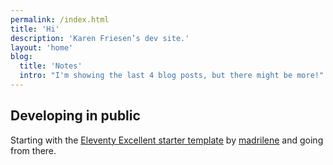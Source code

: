 ```yaml
---
permalink: /index.html
title: 'Hi'
description: 'Karen Friesen’s dev site.'
layout: 'home'
blog:
  title: 'Notes'
  intro: "I'm showing the last 4 blog posts, but there might be more!"
---
```


## Developing in public

Starting with the [Eleventy Excellent starter template](https://github.com/madrilene/eleventy-excellent) by [madrilene](https://github.com/madrilene) and going from there.
